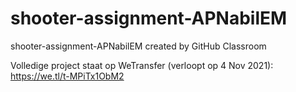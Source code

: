 # shooter-assignment-APNabilEM
shooter-assignment-APNabilEM created by GitHub Classroom

Volledige project staat op WeTransfer (verloopt op 4 Nov 2021):
https://we.tl/t-MPiTx1ObM2


